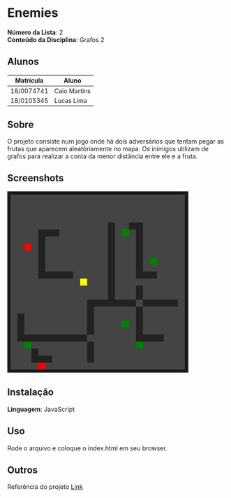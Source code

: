 # Enemies

**Número da Lista**: 2<br>
**Conteúdo da Disciplina**: Grafos 2<br>

## Alunos
| Matrícula  | Aluno        |
| ---------- | ------------ |
| 18/0074741 | Caio Martins |
| 18/0105345 | Lucas Lima   |

## Sobre 
O projeto consiste num jogo onde há dois adversários que tentam pegar as frutas que aparecem aleatóriamente no mapa. Os inimigos utilizam de grafos para realizar a conta da menor distância entre ele e a fruta.  

## Screenshots
![Enemies](./assets/img/grafos2.png)

## Instalação 
**Linguagem**: JavaScript<br>

## Uso 
Rode o arquivo e coloque o index.html em seu browser.

## Outros 
Referência do projeto [Link](https://www.youtube.com/watch?v=bQ7NNSyGV2U)




